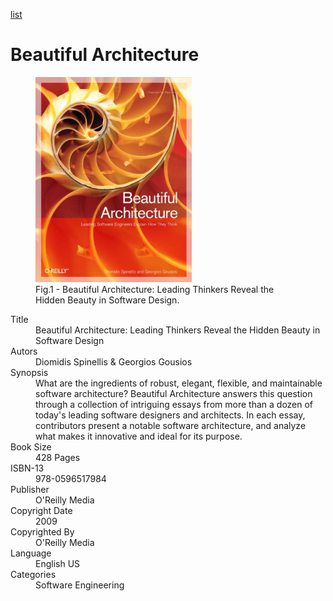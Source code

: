 [list](list.md)

# Beautiful Architecture

<figure>
  <img src="Beautiful-Architecture.png" alt="Beautiful Architecture: Leading Thinkers Reveal the Hidden Beauty in Software Design" style="width:250px">
  <figcaption>Fig.1 - Beautiful Architecture: Leading Thinkers Reveal the Hidden Beauty in Software Design.</figcaption>
</figure>

<div itemscope="" itemtype="https://schema.org/Book">
   <meta itemprop="bookFormat" content="EBook/DAISY3"/>
   <meta itemprop="accessibilityFeature" content="largePrint/CSSEnabled"/>
   <meta itemprop="accessibilityFeature" content="highContrast/CSSEnabled"/>
   <meta itemprop="accessibilityFeature" content="resizeText/CSSEnabled"/>
   <meta itemprop="accessibilityFeature" content="displayTransformability"/>
   <meta itemprop="accessibilityFeature" content="longDescription"/>
   <meta itemprop="accessibilityFeature" content="alternativeText"/>
   <meta itemprop="accessibilityControl" content="fullKeyboardControl"/>
   <meta itemprop="accessibilityControl" content="fullMouseControl"/>
   <meta itemprop="accessibilityHazard" content="noFlashingHazard"/>
   <meta itemprop="accessibilityHazard" content="noMotionSimulationHazard"/>
   <meta itemprop="accessibilityHazard" content="noSoundHazard"/>
   <meta itemprop="accessibilityAPI" content="ARIA"/>

   <dl>
      <dt>Title</dt>
      <dd itemprop="name">Beautiful Architecture: Leading Thinkers Reveal the Hidden Beauty in Software Design</dd>
	  <dt>Autors</dt>
	  <dd itemprop="author" itemtype="https://schema.org/Person" itemscope=""><span itemprop="name">Diomidis Spinellis</span> & <span itemprop="name">Georgios Gousios</span></dd>
      <dt>Synopsis</dt>
      <dd itemprop="description">What are the ingredients of robust, elegant, flexible, and maintainable software architecture? Beautiful Architecture answers this question through a collection of intriguing essays from more than a dozen of today's leading software designers and architects. In each essay, contributors present a notable software architecture, and analyze what makes it innovative and ideal for its purpose.</dd>
      <dt>Book Size</dt>
      <dd><span itemprop="numberOfPages">428</span> Pages</dd>
      <dt>ISBN-13</dt>
      <dd itemprop="isbn">978-0596517984</dd>
      <dt>Publisher</dt>
      <dd itemprop="publisher" itemtype="https://schema.org/Organization" itemscope=""><span itemprop="name">O'Reilly Media</span></dd>
      <dt>Copyright Date</dt>
      <dd itemprop="copyrightYear">2009</dd>
      <dt>Copyrighted By</dt>
      <dd itemprop="copyrightHolder" itemtype="https://schema.org/Organization" itemscope=""><span itemprop="name">O'Reilly Media</span></dd>
      <dt>Language</dt>
      <dd><meta itemprop="inLanguage" content="en-US"/>English US</dd>
      <dt>Categories</dt>
      <dd><span itemprop="genre">Software Engineering</span></dd>
   </dl>
</div>